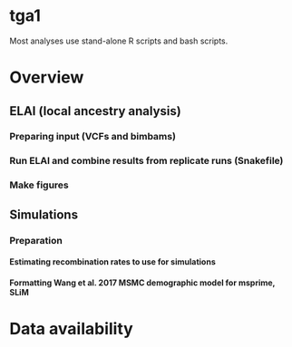 # tga1
Most analyses use stand-alone R scripts and bash scripts.

# Overview
## ELAI (local ancestry analysis)
### Preparing input (VCFs and bimbams)
### Run ELAI and combine results from replicate runs (Snakefile)
### Make figures
## Simulations
### Preparation
#### Estimating recombination rates to use for simulations
#### Formatting Wang et al. 2017 MSMC demographic model for msprime, SLiM 

# Data availability
